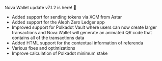 Nova Wallet update v7.1.2 is here! 🎁
- Added support for sending tokens via XCM from Astar
- Added support for the Aleph Zero Ledger app
- Improved support for Polkadot Vault where users can now create larger transactions and Nova Wallet will generate an animated QR code that contains all of the transactions data
- Added HTML support for the contextual information of referenda
- Various fixes and optimizations
- Improve calculation of Polkadot minimum stake